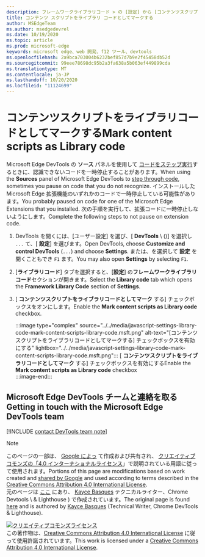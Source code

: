 ```yaml
---
description: フレームワークライブラリコード > の [設定] から [コンテンツスクリプトをライブラリコードとしてマーク] を有効にします。
title: コンテンツ スクリプトをライブラリ コードとしてマークする
author: MSEdgeTeam
ms.author: msedgedevrel
ms.date: 10/19/2020
ms.topic: article
ms.prod: microsoft-edge
keywords: microsoft edge、web 開発、f12 ツール、devtools
ms.openlocfilehash: 2a9bca703004b6232bef857d7b9e2f45458db52d
ms.sourcegitcommit: 99eee78698dc95b2a3fa638a5b063ef449899cda
ms.translationtype: MT
ms.contentlocale: ja-JP
ms.lasthandoff: 10/20/2020
ms.locfileid: "11124699"
---
```

<!-- Copyright Kayce Basques 

   Licensed under the Apache License, Version 2.0 (the "License");
   you may not use this file except in compliance with the License.
   You may obtain a copy of the License at

       https://www.apache.org/licenses/LICENSE-2.0

   Unless required by applicable law or agreed to in writing, software
   distributed under the License is distributed on an "AS IS" BASIS,
   WITHOUT WARRANTIES OR CONDITIONS OF ANY KIND, either express or implied.
   See the License for the specific language governing permissions and
   limitations under the License.  -->

# <span data-ttu-id="95cf9-104">コンテンツスクリプトをライブラリコードとしてマークする</span><span class="sxs-lookup"><span data-stu-id="95cf9-104">Mark content scripts as Library code</span></span>  

<span data-ttu-id="95cf9-105">Microsoft Edge DevTools の **ソース** パネルを使用して [コードをステップ実行][DevToolsJavascriptStepThroughCode]するときに、認識できないコードを一時停止することがあります。</span><span class="sxs-lookup"><span data-stu-id="95cf9-105">When using the **Sources** panel of Microsoft Edge DevTools to [step through code][DevToolsJavascriptStepThroughCode], sometimes you pause on code that you do not recognize.</span></span>  <span data-ttu-id="95cf9-106">インストールした Microsoft Edge 拡張機能のいずれかのコードで一時停止している可能性があります。</span><span class="sxs-lookup"><span data-stu-id="95cf9-106">You probably paused on code for one of the Microsoft Edge Extensions that you installed.</span></span>  <span data-ttu-id="95cf9-107">次の手順を実行して、拡張コードに一時停止しないようにします。</span><span class="sxs-lookup"><span data-stu-id="95cf9-107">Complete the following steps to not pause on extension code.</span></span>  

1.  <span data-ttu-id="95cf9-108">DevTools を開くには、[ユーザー設定] を選び、[ **DevTools** \ (\)] を選択し `...` て、[ **設定**] を選びます。</span><span class="sxs-lookup"><span data-stu-id="95cf9-108">Open DevTools, choose **Customize and control DevTools** \(`...`\) and choose **Settings**.</span></span>  <span data-ttu-id="95cf9-109">または、を選択して **設定** を開くこともでき `F1` ます。</span><span class="sxs-lookup"><span data-stu-id="95cf9-109">You may also open **Settings** by selecting `F1`.</span></span>  

1.  <span data-ttu-id="95cf9-110">[**ライブラリコード**] タブを選択すると、[**設定**] の**フレームワークライブラリコード**セクションが開きます。</span><span class="sxs-lookup"><span data-stu-id="95cf9-110">Select the **Library code** tab which opens the **Framework Library Code** section of **Settings**.</span></span>  
1.  <span data-ttu-id="95cf9-111">[ **コンテンツスクリプトをライブラリコードとしてマーク** する] チェックボックスをオンにします。</span><span class="sxs-lookup"><span data-stu-id="95cf9-111">Enable the **Mark content scripts as Library code** checkbox.</span></span>  
    
    :::image type="complex" source="../../media/javascript-settings-library-code-mark-content-scripts-library-code.msft.png" alt-text="[コンテンツスクリプトをライブラリコードとしてマークする] チェックボックスを有効にする" lightbox="../../media/javascript-settings-library-code-mark-content-scripts-library-code.msft.png":::
       <span data-ttu-id="95cf9-113">[ **コンテンツスクリプトをライブラリコードとしてマーク** する] チェックボックスを有効にする</span><span class="sxs-lookup"><span data-stu-id="95cf9-113">Enable the **Mark content scripts as Library code** checkbox</span></span>  
    :::image-end:::  
    
## <span data-ttu-id="95cf9-114">Microsoft Edge DevTools チームと連絡を取る</span><span class="sxs-lookup"><span data-stu-id="95cf9-114">Getting in touch with the Microsoft Edge DevTools team</span></span>  

[!INCLUDE [contact DevTools team note](../../includes/contact-devtools-team-note.md)]  

<!-- links -->  

[DevToolsJavascriptStepThroughCode]: ../index.md#step-4-step-through-the-code "手順 4: 「Microsoft Edge DevTools で JavaScript のデバッグを開始する」をご覧ください。Microsoft ドキュメント"  

> [!NOTE]
> <span data-ttu-id="95cf9-116">このページの一部は、 [Google によっ][GoogleSitePolicies] て作成および共有され、 [クリエイティブコモンズの「4.0 インターナショナルライセンス][CCA4IL]」で説明されている用語に従って使用されます。</span><span class="sxs-lookup"><span data-stu-id="95cf9-116">Portions of this page are modifications based on work created and [shared by Google][GoogleSitePolicies] and used according to terms described in the [Creative Commons Attribution 4.0 International License][CCA4IL].</span></span>  
> <span data-ttu-id="95cf9-117">元のページは [ここ](https://developers.google.com/web/tools/chrome-devtools/javascript/guides/blackbox-chrome-extension-scripts) にあり、 [Kayce Basques][KayceBasques] テクニカルライター、Chrome Devtools \ & Lighthouse \) で作成されています。</span><span class="sxs-lookup"><span data-stu-id="95cf9-117">The original page is found [here](https://developers.google.com/web/tools/chrome-devtools/javascript/guides/blackbox-chrome-extension-scripts) and is authored by [Kayce Basques][KayceBasques] \(Technical Writer, Chrome DevTools \& Lighthouse\).</span></span>  

[![クリエイティブコモンズライセンス][CCby4Image]][CCA4IL]  
<span data-ttu-id="95cf9-119">この著作物は、[Creative Commons Attribution 4.0 International License][CCA4IL] に従って使用許諾されています。</span><span class="sxs-lookup"><span data-stu-id="95cf9-119">This work is licensed under a [Creative Commons Attribution 4.0 International License][CCA4IL].</span></span>  

[CCA4IL]: https://creativecommons.org/licenses/by/4.0  
[CCby4Image]: https://i.creativecommons.org/l/by/4.0/88x31.png  
[GoogleSitePolicies]: https://developers.google.com/terms/site-policies  
[KayceBasques]: https://developers.google.com/web/resources/contributors/kaycebasques  
